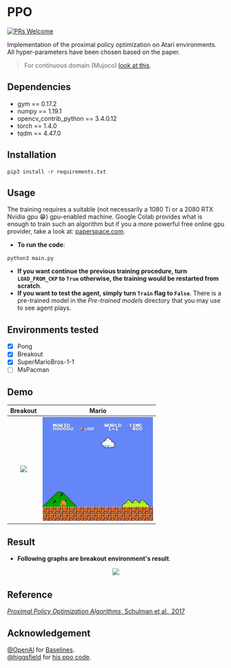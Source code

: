# PPO

[![PRs Welcome](https://img.shields.io/badge/PRs-welcome-brightgreen.svg?style=flat-square)](http://makeapullrequest.com)  

Implementation of the proximal policy optimization on Atari environments. All hyper-parameters have been chosen based on the paper.
> For continuous domain (Mujoco) [look at this](https://github.com/alirezakazemipour/Mujoco-PPO).

## Dependencies
- gym == 0.17.2  
- numpy == 1.19.1  
- opencv_contrib_python == 3.4.0.12  
- torch == 1.4.0  
- tqdm == 4.47.0  

## Installation
```shell
pip3 install -r requirements.txt
```

## Usage
The training requires a suitable (not necessarily a 1080 Ti or a 2080 RTX Nvidia gpu :grin:) gpu-enabled machine. Google Colab provides what is enough to train such an algorithm but if you a more powerful free online gpu provider, take a look at: [paperspace.com](paperspace.co).  
- **To run the code**:  
```shell
python3 main.py
```
- **If you want continue the previous training procedure, turn `LOAD_FROM_CKP` to `True` otherwise, the training would be restarted from scratch**.  
- **If you want to test the agent, simply turn `Train` flag to `False`**. There is a pre-trained model in the _Pre-trained models_ directory that you may use to see agent plays.  

## Environments tested
- [x] Pong
- [x] Breakout 
- [x] SuperMarioBros-1-1
- [ ] MsPacman

## Demo
Breakout | Mario
:-------------:|:---------:
![](demo/Breakout.gif)| ![](demo/mario.gif)

## Result
- **Following graphs are breakout environment's result**.  
<p align="center">
  <img src="https://github.com/alirezakazemipour/Proximal-Policy-Optimization/blob/master/Results/Result.jpg" height=600s>
</p>  

## Reference
[_Proximal Policy Optimization Algorithms_, Schulman et al., 2017](https://arxiv.org/abs/1707.06347)

## Acknowledgement
[@OpenAI](https://github.com/openai) for [Baselines](https://github.com/openai/baselines).  
[@higgsfield](https://github.com/higgsfield) for [his ppo code](https://github.com/higgsfield/RL-Adventure-2/blob/master/3.ppo.ipynb).
